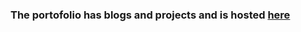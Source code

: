 ### The portofolio has blogs and projects and is hosted [here](https://tiwariaditya.netlify.app/index.html)

